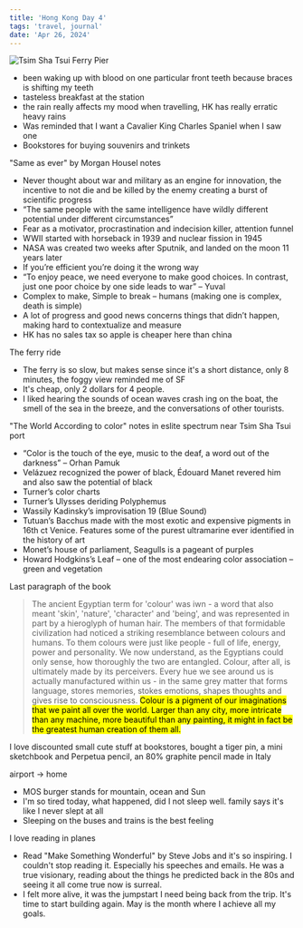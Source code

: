 ```yaml
---
title: 'Hong Kong Day 4'
tags: 'travel, journal'
date: 'Apr 26, 2024'
---
```


![Tsim Sha Tsui Ferry Pier](/images/hkday4.jpg)

- been waking up with blood on one particular front teeth because braces is shifting my teeth
- tasteless breakfast at the station
- the rain really affects my mood when travelling, HK has really erratic heavy rains
- Was reminded that I want a Cavalier King Charles Spaniel when I saw one
- Bookstores for buying souvenirs and trinkets

"Same as ever" by Morgan Housel notes

- Never thought about war and military as an engine for innovation, the incentive to not die and be killed by the enemy creating a burst of scientific progress
- “The same people with the same intelligence have wildly different potential under different circumstances”
- Fear as a motivator, procrastination and indecision killer, attention funnel
- WWII started with horseback in 1939 and nuclear fission in 1945
- NASA was created two weeks after Sputnik, and landed on the moon 11 years later
- If you’re efficient you’re doing it the wrong way
- “To enjoy peace, we need everyone to make good choices. In contrast, just one poor choice by one side leads to war” – Yuval
- Complex to make, Simple to break – humans (making one is complex, death is simple)
- A lot of progress and good news concerns things that didn’t happen, making hard to contextualize and measure
- HK has no sales tax so apple is cheaper here than china

The ferry ride

- The ferry is so slow, but makes sense since it's a short distance, only 8 minutes, the foggy view reminded me of SF
- It's cheap, only 2 dollars for 4 people.
- I liked hearing the sounds of ocean waves crash ing on the boat, the smell of the sea in the breeze, and the conversations of other tourists.

"The World According to color" notes in eslite spectrum near Tsim Sha Tsui port

- “Color is the touch of the eye, music to the deaf, a word out of the darkness” – Orhan Pamuk
- Velázuez recognized the power of black, Édouard Manet revered him and also saw the potential of black
- Turner’s color charts
- Turner’s Ulysses deriding Polyphemus
- Wassily Kadinsky’s improvisation 19 (Blue Sound)
- Tutuan’s Bacchus made with the most exotic and expensive pigments in 16th ct Venice. Features some of the purest ultramarine ever identified in the history of art
- Monet’s house of parliament, Seagulls is a pageant of purples
- Howard Hodgkins’s Leaf – one of the most endearing color association – green and vegetation

Last paragraph of the book

> The ancient Egyptian term for 'colour' was iwn - a word that also meant 'skin', 'nature', 'character' and 'being', and was represented in part by a hieroglyph of human hair. The members of that formidable civilization had noticed a striking resemblance between colours and humans. To them colours were just like people - full of life, energy, power and personality. We now understand, as the Egyptians could only sense, how thoroughly the two are entangled. Colour, after all, is ultimately made by its perceivers. Every hue we see around us is actually manufactured within us - in the same grey matter that forms language, stores memories, stokes emotions, shapes thoughts and gives rise to consciousness. <mark>Colour is a pigment of our imaginations that we paint all over the world. Larger than any city, more intricate than any machine, more beautiful than any painting, it might in fact be the greatest human creation of them all.</mark>

I love discounted small cute stuff at bookstores, bought a tiger pin, a mini sketchbook and Perpetua pencil, an 80% graphite pencil made in Italy

airport -> home

- MOS burger stands for mountain, ocean and Sun
- I'm so tired today, what happened, did I not sleep well. family says it's like I never slept at all
- Sleeping on the buses and trains is the best feeling

I love reading in planes

- Read "Make Something Wonderful" by Steve Jobs and it's so inspiring. I couldn't stop reading it. Especially his speeches and emails. He was a true visionary, reading about the things he predicted back in the 80s and seeing it all come true now is surreal.
- I felt more alive, it was the jumpstart I need being back from the trip. It's time to start building again. May is the month where I achieve all my goals.
